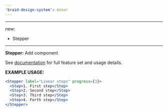 ```yaml
---
'braid-design-system': minor
---
```


---
new:
  - Stepper
---

**Stepper:** Add component

See [documentation](https://seek-oss.github.io/braid-design-system/components/Stepper) for full feature set and usage details.

**EXAMPLE USAGE:**
```jsx
<Stepper label="Linear steps" progress={3}>
  <Step>1. First step</Step>
  <Step>2. Second step</Step>
  <Step>3. Third step</Step>
  <Step>4. Forth step</Step>
</Stepper>
```
